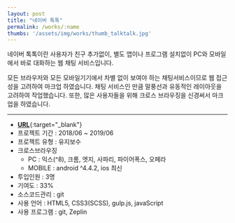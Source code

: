 ```yaml
---
layout: post
title: "네이버 톡톡"
permalink: /works/:name
thumbs: '/assets/img/works/thumb_talktalk.jpg'
---
```



네이버 톡톡이란 사용자가 친구 추가없이, 별도 앱이나 프로그램 설치없이 PC와 모바일에서 바로 대화하는 웹 채팅 서비스입니다.

모든 브라우저와 모든 모바일기기에서 차별 없이 보여야 하는 채팅서비스이므로 웹 접근성을 고려하여 마크업 하였습니다. 채팅 서비스인 만큼 말풍선과 유동적인 레이아웃을 고려하여 작업했습니다. 또한, 많은 사용자들을 위해 크로스 브라우징을 신경써서 마크업을 하였습니다.

***

- [**URL**](https://talk.naver.com){:target="_blank"}
- 프로젝트 기간 : 2018/06 ~ 2019/06
- 프로젝트 유형 : 유지보수
- 크로스브라우징
  - PC : 익스(^8), 크롬, 엣지, 사파리, 파이어폭스, 오페라
  - MOBILE : android ^4.4.2, ios 최신
- 투입인원 : 3명
- 기여도 : 33%
- 소스코드관리 : git
- 사용 언어 : HTML5, CSS3(SCSS), gulp.js, javaScript
- 사용 프로그램 : git, Zeplin



